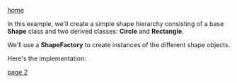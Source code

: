 [home](./page01.md)

In this example, we'll create a simple shape hierarchy consisting of a base **Shape** class and two derived classes: **Circle** and **Rectangle**. 

We'll use a **ShapeFactory** to create instances of the different shape objects. 

Here's the implementation:

[page 2](./page02.md)

